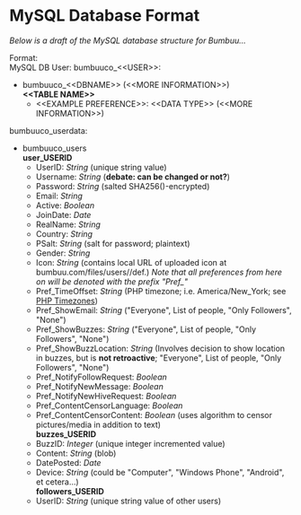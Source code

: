 MySQL Database Format
=====================

_Below is a draft of the MySQL database structure for Bumbuu..._

Format: <br>
MySQL DB User: bumbuuco_&lt;&lt;USER&gt;&gt;:
-	bumbuuco_&lt;&lt;DBNAME&gt;&gt; (&lt;&lt;MORE INFORMATION&gt;&gt;) <br>
	**&lt;&lt;TABLE NAME&gt;&gt;**
	-	&lt;&lt;EXAMPLE PREFERENCE&gt;&gt;: &lt;&lt;DATA TYPE&gt;&gt; (&lt;&lt;MORE INFORMATION&gt;&gt;)


bumbuuco_userdata:
-	bumbuuco_users
	<br>**user_USERID**
	-	UserID: _String_ (unique string value)
	-	Username: _String_ (**debate: can be changed or not?**)
	-	Password: _String_ (salted SHA256()-encrypted)
	-	Email: _String_
	-	Active: _Boolean_
	-	JoinDate: _Date_
	-	RealName: _String_
	-	Country: _String_
	-	PSalt: _String_ (salt for password; plaintext)
	-	Gender: _String_ 
	-	Icon: _String_ (contains local URL of uploaded icon at bumbuu.com/files/users/<USERNAME>/def.<EXT>)
	_Note that all preferences from here on will be denoted with the prefix "Pref\_"_
	-	Pref\_TimeOffset: _String_ (PHP timezone; i.e. America/New_York; see [PHP Timezones](http://php.net/manual/en/timezones.php))
	-	Pref\_ShowEmail: _String_ ("Everyone", List of people, "Only Followers", "None")
	-	Pref\_ShowBuzzes: _String_ ("Everyone", List of people, "Only Followers", "None")
	-	Pref\_ShowBuzzLocation: _String_ (Involves decision to show location in buzzes, but is **not retroactive**; "Everyone", List of people, "Only Followers", "None")
	-	Pref\_NotifyFollowRequest: _Boolean_
	-	Pref\_NotifyNewMessage: _Boolean_
	-	Pref\_NotifyNewHiveRequest: _Boolean_
	-	Pref\_ContentCensorLanguage: _Boolean_
	-	Pref\_ContentCensorContent: _Boolean_ (uses algorithm to censor pictures/media in addition to text)
	<br>**buzzes_USERID**
	-	BuzzID: _Integer_ (unique integer incremented value)
	-	Content: _String_ (blob)
	-	DatePosted: _Date_
	-	Device: _String_ (could be "Computer", "Windows Phone", "Android", et cetera...)
	<br>**followers_USERID**
	-	UserID: _String_ (unique string value of other users)
